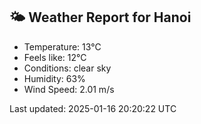 <!-- WEATHER-START -->
## 🌤 Weather Report for Hanoi

- Temperature: 13°C
- Feels like: 12°C
- Conditions: clear sky
- Humidity: 63%
- Wind Speed: 2.01 m/s

Last updated: 2025-01-16 20:20:22 UTC
<!-- WEATHER-END -->
